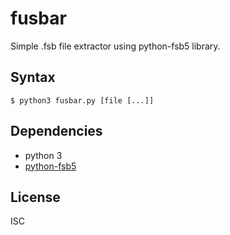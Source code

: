 fusbar
======

Simple .fsb file extractor using python-fsb5 library.

Syntax
------

```
$ python3 fusbar.py [file [...]]
```

Dependencies
------------

* python 3
* [python-fsb5](https://github.com/HearthSim/python-fsb5)

License
-------

ISC
